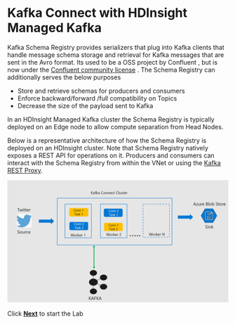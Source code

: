 # Kafka Connect with HDInsight Managed Kafka 
Kafka Schema Registry provides serializers that plug into Kafka clients that handle  message schema storage and retrieval for Kafka messages that are sent in the Avro format. Its used to be a  OSS project by Confluent , but is now under the [Confluent community license](https://www.confluent.io/blog/license-changes-confluent-platform/) . The Schema Registry can additionally serves the below purposes
 
 - Store and retrieve schemas for producers and consumers
 - Enforce backward/forward /full compatibility on Topics
 - Decrease the size of the payload sent to Kafka  

In an HDInsight Managed Kafka cluster the Schema Registry is typically deployed on an Edge node to allow compute separation from Head Nodes. 

Below is a representative architecture of how the Schema Registry is deployed on an HDInsight cluster. Note that Schema Registry natively exposes a REST API for operations on it.  Producers and consumers can interact with the Schema Registry from within the VNet or using the [Kafka REST Proxy](https://docs.microsoft.com/en-us/azure/hdinsight/kafka/rest-proxy). 

![HDInsight Kafka Schema Registry](https://github.com/arnabganguly/Kafkaconnect/blob/master/images/Pic1.png)

Click [**Next**](https://github.com/arnabganguly/Kafkaconnect/blob/master/HDInsightManagedKafka.md) to start the Lab 


<!--stackedit_data:
eyJoaXN0b3J5IjpbLTE2OTYyNjUyNSwxOTA1MDMwNzcsMTI2Mj
kwNzU2MywtMTg1NTU4MTQ2MywxNjM1NzEzNzU1LC05NzA2MDkx
OTUsMjAyMzI5ODA3MywtNDQwNTgzOTY3LC0xMjY2NzcwNTI1LD
E0OTE1MzY2MSw2NTU4MzE5NDksODUyMzAxNDU1LDI3MDUzOTY2
OV19
-->